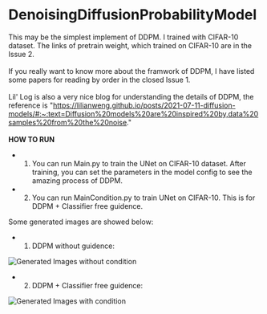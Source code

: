 # DenoisingDiffusionProbabilityModel
This may be the simplest implement of DDPM. I trained with CIFAR-10 dataset. The links of pretrain weight, which trained on CIFAR-10 are in the Issue 2. <br>
<br>
If you really want to know more about the framwork of DDPM, I have listed some papers for reading by order in the closed Issue 1.
<br>
<br>
Lil' Log is also a very nice blog for understanding the details of DDPM, the reference is 
"https://lilianweng.github.io/posts/2021-07-11-diffusion-models/#:~:text=Diffusion%20models%20are%20inspired%20by,data%20samples%20from%20the%20noise."
<br>
<br>
**HOW TO RUN**
* 1.  You can run Main.py to train the UNet on CIFAR-10 dataset. After training, you can set the parameters in the model config to see the amazing process of DDPM.
* 2.  You can run MainCondition.py to train UNet on CIFAR-10. This is for DDPM + Classifier free guidence.

Some generated images are showed below:

* 1. DDPM without guidence:

![Generated Images without condition](https://github.com/LucaJiang/PyTorch_ImageClassifiction_Techniques/edit/master/Generation/Animation/animation.gif)

* 2. DDPM + Classifier free guidence:

![Generated Images with condition](https://github.com/zoubohao/DenoisingDiffusionProbabilityModel-ddpm-/blob/main/SampledImgs/SampledGuidenceImgs.png)
